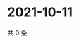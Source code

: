 # 2021-10-11

共 0 条

<!-- BEGIN WEIBO -->
<!-- 最后更新时间 Mon Oct 11 2021 16:16:49 GMT+0800 (China Standard Time) -->

<!-- END WEIBO -->
